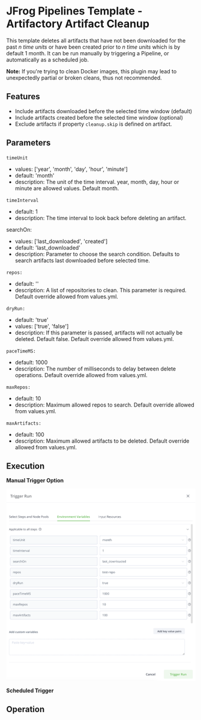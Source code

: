 JFrog Pipelines Template - Artifactory Artifact Cleanup
=======================================================

This template deletes all artifacts that have not been downloaded for the past *n time units* or have been created prior to *n time units* which is by default 1 month. It can be run manually by triggering a Pipeline, or automatically as a scheduled job.

**Note:**
If you're trying to clean Docker images, this plugin may lead to unexpectedly partial or broken cleans, thus not recommended.


Features
--------
- Include artifacts downloaded before the selected time window (default)
- Include artifacts created before the selected time window (optional)
- Exclude artifacts if property `cleanup.skip` is defined on artifact.

Parameters
----------

`timeUnit`
- values: ['year', 'month', 'day', 'hour', 'minute']
- default: 'month'
- description: The unit of the time interval. year, month, day, hour or minute are allowed values. Default month.

`timeInterval`
- default: 1
- description: The time interval to look back before deleting an artifact.

searchOn:
- values: ['last_downloaded', 'created']
- default: 'last_downloaded'
- description: Parameter to choose the search condition. Defaults to search artifacts last downloaded before selected time.

`repos:`
- default: ''
- description: A list of repositories to clean. This parameter is required. Default override allowed from values.yml.

`dryRun:`
- default: 'true'
- values: ['true', 'false']
- description: If this parameter is passed, artifacts will not actually be deleted. Default false. Default override allowed from values.yml.

`paceTimeMS:`
- default: 1000
- description: The number of milliseconds to delay between delete operations. Default override allowed from values.yml.

`maxRepos:`
- default: 10
- description: Maximum allowed repos to search. Default override allowed from values.yml.

`maxArtifacts:`
- default: 100
- description: Maximum allowed artifacts to be deleted. Default override allowed from values.yml.


Execution
---------

**Manual Trigger Option**

![Trigger Cleanup Pipeline](./trigger_run.png)

**Scheduled Trigger**


Operation
---------
 